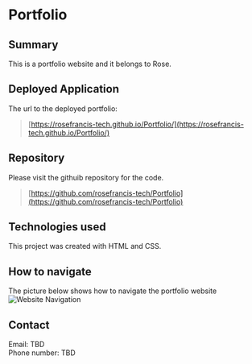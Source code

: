 # Portfolio

## Summary
This is a portfolio website and it belongs to Rose. 

## Deployed Application
The url to the deployed portfolio:
> [https://rosefrancis-tech.github.io/Portfolio/](https://rosefrancis-tech.github.io/Portfolio/)

## Repository
Please visit the githuib repository for the code.
> [https://github.com/rosefrancis-tech/Portfolio](https://github.com/rosefrancis-tech/Portfolio)

## Technologies used

This project was created with HTML and CSS.

## How to navigate
The picture below shows how to navigate the portfolio website  
![Website Navigation](/Assets/images/website-navigation.gif "Website Navigation")

## Contact
Email: TBD  
Phone number: TBD
